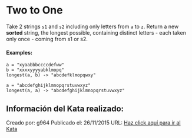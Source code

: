 # Two to One
Take 2 strings `s1` and `s2` including only letters from `a` to `z`.
Return a new **sorted** string, the longest possible, containing distinct letters - each taken only once - coming from s1 or s2.

#### Examples:
```
a = "xyaabbbccccdefww"
b = "xxxxyyyyabklmopq"
longest(a, b) -> "abcdefklmopqwxy"

a = "abcdefghijklmnopqrstuvwxyz"
longest(a, a) -> "abcdefghijklmnopqrstuvwxyz"
```


## Información del Kata realizado:
Creado por: g964
Publicado el: 26/11/2015
URL: [Haz click aquí para ir al Kata](https://www.codewars.com/kata/5656b6906de340bd1b0000ac)